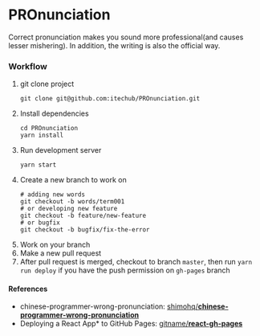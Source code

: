 # PROnunciation
Correct pronunciation makes you sound more professional(and causes lesser mishering). In addition, the writing is also the official way. 

### Workflow

1. git clone project
    ```shell
    git clone git@github.com:itechub/PROnunciation.git
    ```
2. Install dependencies
   ```shell
   cd PROnunciation
   yarn install
   ```
3. Run development server
   ```shell
   yarn start
   ````
4. Create a new branch to work on
   ```shell
   # adding new words
   git checkout -b words/term001
   # or developing new feature
   git checkout -b feature/new-feature
   # or bugfix
   git checkout -b bugfix/fix-the-error
   ```
5. Work on your branch
6. Make a new pull request
7. After pull request is merged, checkout to branch `master`, then run `yarn run deploy` if you have the push permission on `gh-pages` branch

#### References
- chinese-programmer-wrong-pronunciation: [shimohq/**chinese-programmer-wrong-pronunciation**](https://github.com/shimohq/chinese-programmer-wrong-pronunciation)
- Deploying a React App* to GitHub Pages: [gitname/**react-gh-pages**](https://github.com/gitname/react-gh-pages)
